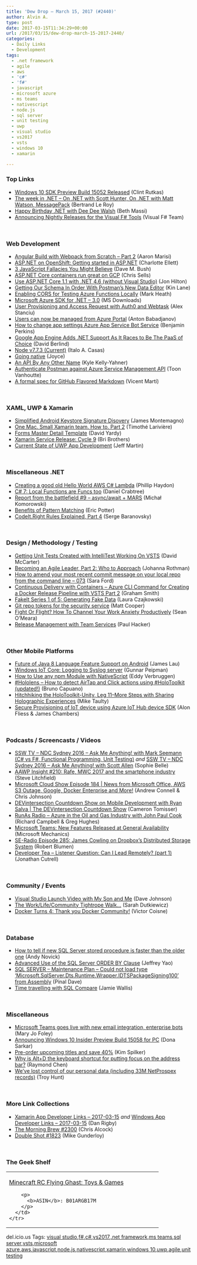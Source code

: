 ```yaml
---
title: 'Dew Drop – March 15, 2017 (#2440)'
author: Alvin A.
type: post
date: 2017-03-15T11:34:29+00:00
url: /2017/03/15/dew-drop-march-15-2017-2440/
categories:
  - Daily Links
  - Development
tags:
  - .net framework
  - agile
  - aws
  - 'c#'
  - 'f#'
  - javascript
  - microsoft azure
  - ms teams
  - nativescript
  - node.js
  - sql server
  - unit testing
  - uwp
  - visual studio
  - vs2017
  - vsts
  - windows 10
  - xamarin

---
```

### <a name="top"></a>Top Links

  * <a href="http://blogs.windows.com/buildingapps/2017/03/14/windows-10-sdk-preview-build-15052-released/?WT.mc_id=DX_MVP4025064" target="_blank">Windows 10 SDK Preview Build 15052 Released</a> (Clint Rutkas)
  * <a href="https://blogs.msdn.microsoft.com/dotnet/2017/03/14/the-week-in-net-on-net-with-scott-hunter-on-net-with-matt-watson-messagepack/" target="_blank">The week in .NET – On .NET with Scott Hunter, On .NET with Matt Watson, MessagePack</a> (Bertrand Le Roy)
  * <a href="https://channel9.msdn.com/Blogs/funkyonex/Happy-Birthday-NET-with-Dee-Dee-Walsh?WT.mc_id=DX_MVP4025064" target="_blank">Happy Birthday .NET with Dee Dee Walsh</a> (Beth Massi)
  * <a href="https://blogs.msdn.microsoft.com/dotnet/2017/03/14/announcing-nightly-releases-for-the-visual-f-tools/" target="_blank">Announcing Nightly Releases for the Visual F# Tools</a> (Visual F# Team)

&nbsp;

### <a name="web"></a>Web Development

  * <a href="http://angularfirst.com/angular-build-with-webpack-from-scratch-part-2/" target="_blank">Angular Build with Webpack from Scratch – Part 2</a> (Aaron Marisi)
  * <a href="https://blog.openshift.com/asp-net-on-openshift-getting-started-in-asp-net/" target="_blank">ASP.NET on OpenShift: Getting started in ASP.NET</a> (Charlotte Ellett)
  * <a href="https://blog.dmbcllc.com/3-javascript-fallacies-you-might-believe/" target="_blank">3 JavaScript Fallacies You Might Believe</a> (Dave M. Bush)
  * <a href="http://feedproxy.google.com/~r/ClPlBl/~3/i1cTCAuMlAI/ASP-NET-Core-containers-run-great-on-GCP.html" target="_blank">ASP.NET Core containers run great on GCP</a> (Chris Sells)
  * <a href="https://jonhilton.net/2017/03/14/use-asp-net-core-1-1-with-net-4-without-visual-studio/" target="_blank">Use ASP.NET Core 1.1 with .NET 4.6 (without Visual Studio)</a> (Jon Hilton)
  * <a href="http://apievangelist.com/2017/03/14/getting-our-schema-in-order-with-postmans-new-data-editor/" target="_blank">Getting Our Schema In Order With Postman&#8217;s New Data Editor</a> (Kin Lane)
  * <a href="http://markheath.net/post/enable-cors-local-test-azure-functions" target="_blank">Enabling CORS for Testing Azure Functions Locally</a> (Mark Heath)
  * <a href="http://www.microsoft.com/en-us/download/details.aspx?id=54917&WT.mc_id=DX_MVP4025064" target="_blank">Microsoft Azure SDK for .NET &#8211; 3.0</a> (MS Downloads)
  * <a href="https://auth0.com/blog/automating-access-requests-and-provisioning/" target="_blank">User Provisioning and Access Request with Auth0 and Webtask</a> (Alex Stanciu)
  * <a href="https://blogs.msdn.microsoft.com/apimanagement/2017/03/14/users-can-now-be-managed-from-azure-portal/" target="_blank">Users can now be managed from Azure Portal</a> (Anton Babadjanov)
  * <a href="https://blogs.msdn.microsoft.com/benjaminperkins/2017/03/14/how-to-change-app-settings-azure-app-service-bot-service/" target="_blank">How to change app settings Azure App Service Bot Service</a> (Benjamin Perkins)
  * <a href="http://feedproxy.google.com/~r/ProgrammableWeb/~3/APs2vE_uLig/14" target="_blank">Google App Engine Adds .NET Support As It Races to Be The PaaS of Choice</a> (David Berlind)
  * <a href="https://nodejs.org/en/blog/release/v7.7.3" target="_blank">Node v7.7.3 (Current)</a> (Italo A. Casas)
  * <a href="http://blog.getpostman.com/2017/03/14/going-native/" target="_blank">Going native</a> (Joyce)
  * <a href="https://twilioinc.wpengine.com/2017/03/an-api-by-any-other-name.html" target="_blank">An API By Any Other Name</a> (Kyle Kelly-Yahner)
  * <a href="https://www.codit.eu/blog/2017/03/14/authenticate-postman-against-azure-service-management-api/" target="_blank">Authenticate Postman against Azure Service Management API</a> (Toon Vanhoutte)
  * <a href="https://github.com/blog/2333-a-formal-spec-for-github-flavored-markdown" target="_blank">A formal spec for GitHub Flavored Markdown</a> (Vicent Martí)

&nbsp;

### <a name="silverlight"></a>XAML, UWP & Xamarin

  * <a href="https://blog.xamarin.com/simplified-android-keystore-signature-disovery/" target="_blank">Simplified Android Keystore Signature Disovery</a> (James Montemagno)
  * <a href="http://timothelariviere.com/2017/03/15/one-mac-small-xamarin-team-how-to-part-2/" target="_blank">One Mac. Small Xamarin team. How to. Part 2</a> (Timothé Larivière)
  * <a href="http://feedproxy.google.com/~r/davidyardy/~3/GuYsQwKIRhE/" target="_blank">Forms Master Detail Template</a> (David Yardy)
  * <a href="https://releases.xamarin.com/service-release-cycle-9/" target="_blank">Xamarin Service Release: Cycle 9</a> (Bri Brothers)
  * <a href="http://www.infoq.com/news/2017/03/uwp-development?utm_campaign=infoq_content&utm_source=infoq&utm_medium=feed&utm_term=global" target="_blank">Current State of UWP App Development</a> (Jeff Martin)

&nbsp;

### <a name="dotnet"></a>Miscellaneous .NET

  * <a href="http://www.philliphaydon.com/2017/03/15/part1-creating-a-good-old-hello-world-aws-csharp-lambda/" target="_blank">Creating a good old Hello World AWS C# Lambda</a> (Phillip Haydon)
  * <a href="https://www.danielcrabtree.com/blog/84/c-sharp-7-local-functions-are-funcs-too" target="_blank">C# 7: Local Functions are Funcs too</a> (Daniel Crabtree)
  * <a href="http://feedproxy.google.com/~r/BlogMichalaKomorowskiego/~3/XF7KY4VwuOY/report-from-battlefield-9-asyncawait.html" target="_blank">Report from the battlefield #9 &#8211; async/await + MARS</a> (Michał Komorowski)
  * <a href="http://humbletoolsmith.com/2017/03/05/Benefits-of-Pattern-Matching/" target="_blank">Benefits of Pattern Matching</a> (Eric Potter)
  * <a href="http://feedproxy.google.com/~r/SubMain/~3/qZrOkkPBvFs/CodeItRightRulesExplainedPart4.aspx" target="_blank">CodeIt.Right Rules Explained, Part 4</a> (Serge Baranovsky)

&nbsp;

### <a name="design"></a>Design / Methodology / Testing

  * <a href="https://dotnettips.wordpress.com/2017/03/14/getting-unit-test-created-with-intellitest-working-on-vsts/" target="_blank">Getting Unit Tests Created with IntelliTest Working On VSTS</a> (David McCarter)
  * <a href="http://www.jrothman.com/mpd/agile/2017/03/becoming-an-agile-leader-part-2-who-to-approach/" target="_blank">Becoming an Agile Leader, Part 2: Who to Approach</a> (Johanna Rothman)
  * <a href="https://saraford.net/2017/03/14/how-to-amend-your-most-recent-commit-message-on-your-local-repo-from-the-command-line-073/" target="_blank">How to amend your most recent commit message on your local repo from the command line – 073</a> (Sara Ford)
  * <a href="https://pleasereleaseme.net/continuous-delivery-with-containers-azure-cli-command-for-creating-a-docker-release-pipeline-with-vsts-part-2/" target="_blank">Continuous Delivery with Containers – Azure CLI Command for Creating a Docker Release Pipeline with VSTS Part 2</a> (Graham Smith)
  * <a href="https://blog.couchbase.com/fakeit-series-generating-fake-data/" target="_blank">FakeIt Series 1 of 5: Generating Fake Data</a> (Laura Czajkowski)
  * <a href="https://blogs.msdn.microsoft.com/visualstudioalm/2017/03/14/git-repo-tokens-for-the-security-service/" target="_blank">Git repo tokens for the security service</a> (Matt Cooper)
  * <a href="http://blog.trello.com/how-to-channel-your-work-anxiety-productively" target="_blank">Fight Or Flight? How To Channel Your Work Anxiety Productively</a> (Sean O&#8217;Meara)
  * <a href="https://channel9.msdn.com/Blogs/MVP-VisualStudio-Dev/Release-Management-with-Team-Services?WT.mc_id=DX_MVP4025064" target="_blank">Release Management with Team Services</a> (Paul Hacker)

&nbsp;

### <a name="mobile"></a>Other Mobile Platforms

  * <a href="http://feedproxy.google.com/~r/blogspot/hsDu/~3/7w5NVfNbEek/future-of-java-8-language-feature.html" target="_blank">Future of Java 8 Language Feature Support on Android</a> (James Lau)
  * <a href="http://feedproxy.google.com/~r/gunnarpeipman/~3/qQ3XnXEBfuk/" target="_blank">Windows IoT Core: Logging to Syslog server</a> (Gunnar Peipman)
  * <a href="https://www.nativescript.org/blog/how-to-use-any-npm-module-with-nativescript" target="_blank">How to Use any npm Module with NativeScript</a> (Eddy Verbruggen)
  * <a href="http://feedproxy.google.com/~r/elbruno/~3/CllqbOX72pE/" target="_blank">#Hololens – How to detect AirTap and Click actions using #HoloToolkit (updated!)</a> (Bruno Capuano)
  * <a href="http://feedproxy.google.com/~r/mtaulty/~3/p4DMxTlT4-4/" target="_blank">Hitchhiking the HoloToolkit-Unity, Leg 11–More Steps with Sharing Holographic Experiences</a> (Mike Taulty)
  * <a href="https://blogs.msdn.microsoft.com/mvpawardprogram/2017/03/14/provisioning-of-iot-device/" target="_blank">Secure Provisioning of IoT device using Azure IoT Hub device SDK</a> (Alon Fliess & James Chambers)

&nbsp;

### <a name="podcasts"></a>Podcasts / Screencasts / Videos

  * <a href="https://tv.ssw.com/6820/ndc-sydney-2016-ask-me-anything-mark-seemann" target="_blank">SSW TV &#8211; NDC Sydney 2016 – Ask Me Anything! with Mark Seemann (C# vs F#, Functional Programming, Unit Testing)</a> _and_ <a href="https://tv.ssw.com/7046/ndc-sydney-2016-ask-me-anything-with-scott-allen" target="_blank">SSW TV &#8211; NDC Sydney 2016 – Ask Me Anything! with Scott Allen</a> (Sophie Belle)
  * <a href="http://allaboutwindowsphone.com/media/item/22073_AAWP_Insight_210_Rafe_MWC_2017.php" target="_blank">AAWP Insight #210: Rafe, MWC 2017 and the smartphone industry</a> (Steve Litchfield)
  * <a href="http://feeds.microsoftcloudshow.com/~r/microsoftcloudshowepisodes/~3/nBYZYLxuWuc/184-news-from-microsoft-office-aws-s3-outage-google-docker-enterprise-and-more" target="_blank">Microsoft Cloud Show Episode 184 | News from Microsoft Office, AWS S3 Outage, Google, Docker Enterprise and More!</a> (Andrew Connell & Chris Johnson)
  * <a href="https://channel9.msdn.com/Shows/The-DEVintersection-Countdown-Show/DEVintersection-Countdown-Show-on-Mobile-Development-with-Ryan-Salva?WT.mc_id=DX_MVP4025064" target="_blank">DEVintersection Countdown Show on Mobile Development with Ryan Salva | The DEVintersection Countdown Show</a> (Cameron Tomisser)
  * <a href="http://feedproxy.google.com/~r/RunaAsRadioWma/~3/Wy1lzz1S3hQ/default.aspx" target="_blank">RunAs Radio &#8211; Azure in the Oil and Gas Industry with John Paul Cook</a> (Richard Campbell & Greg Hughes)
  * <a href="http://www.youtube.com/watch?v=0ShVRI5bqVs" target="_blank">Microsoft Teams: New Features Released at General Availability</a> (Microsoft Mechanics)
  * <a href="http://feedproxy.google.com/~r/se-radio/~3/OcTrDSu4GHk/" target="_blank">SE-Radio Episode 285: James Cowling on Dropbox’s Distributed Storage System</a> (Robert Blumen)
  * <a href="http://feedproxy.google.com/~r/DeveloperTea/~3/QMlv5__8Bx0/62262-listener-question-can-i-lead-remotely-part-1" target="_blank">Developer Tea &#8211; Listener Question: Can I Lead Remotely? (part 1)</a> (Jonathan Cutrell)

&nbsp;

### <a name="events"></a>Community / Events

  * <a href="http://thisdavej.com/visual-studio-launch-video-with-my-son-and-me/" target="_blank">Visual Studio Launch Video with My Son and Me</a> (Dave Johnson)
  * <a href="http://www.codinggeekette.com/the-worklifecommunity-tightrope-walk/" target="_blank">The Work/Life/Community Tightrope Walk…</a> (Sarah Dutkiewicz)
  * <a href="https://blog.docker.com/2017/03/thank-you-docker-community-2/" target="_blank">Docker Turns 4: Thank you Docker Community!</a> (Victor Coisne)

&nbsp;

### <a name="sql"></a>Database

  * <a href="http://feedproxy.google.com/~r/MSSQLTips-LatestSqlServerTips/~3/ERZzW1znrHc/tip.asp" target="_blank">How to tell if new SQL Server stored procedure is faster than the older one</a> (Andy Novick)
  * <a href="http://feedproxy.google.com/~r/MSSQLTips-LatestSqlServerTips/~3/jMzovYaTCGA/tip.asp" target="_blank">Advanced Use of the SQL Server ORDER BY Clause</a> (Jeffrey Yao)
  * <a href="https://blog.sqlauthority.com/2017/03/15/sql-server-maintenance-plan-not-load-type-microsoft-sqlserver-dts-runtime-wrapper-idtspackagesigning100-assembly/" target="_blank">SQL SERVER – Maintenance Plan – Could not load type ‘Microsoft.SqlServer.Dts.Runtime.Wrapper.IDTSPackageSigning100’ from Assembly</a> (Pinal Dave)
  * <a href="http://www.red-gate.com/blog/time-travelling-with-sql-compare-temporal-tables" target="_blank">Time travelling with SQL Compare</a> (Jamie Wallis)

&nbsp;

### <a name="misc"></a>Miscellaneous

  * <a href="http://www.zdnet.com/article/microsoft-teams-goes-live-with-new-email-integration-enterprise-bots/#ftag=RSSbaffb68" target="_blank">Microsoft Teams goes live with new email integration, enterprise bots</a> (Mary Jo Foley)
  * <a href="http://blogs.windows.com/windowsexperience/2017/03/14/announcing-windows-10-insider-preview-build-15058-pc/?WT.mc_id=DX_MVP4025064" target="_blank">Announcing Windows 10 Insider Preview Build 15058 for PC</a> (Dona Sarkar)
  * <a href="https://blogs.msdn.microsoft.com/microsoft_press/2017/03/14/pre-order-upcoming-titles-and-save-40/" target="_blank">Pre-order upcoming titles and save 40%</a> (Kim Spilker)
  * <a href="https://blogs.msdn.microsoft.com/oldnewthing/20170314-00/?p=95727" target="_blank">Why is Alt+D the keyboard shortcut for putting focus on the address bar?</a> (Raymond Chen)
  * <a href="http://feedproxy.google.com/~r/TroyHunt/~3/1Tx3wcB0TQ8/" target="_blank">We’ve lost control of our personal data (including 33M NetProspex records)</a> (Troy Hunt)

&nbsp;

### <a name="links"></a>More Link Collections

  * <a href="http://allaboutxamarin.com/2017/03/xamarin-app-developer-links-2017-03-15/" target="_blank">Xamarin App Developer Links &#8211; 2017-03-15</a> _and_ <a href="http://windowsappdev.com/2017/03/windows-app-developer-links-2017-03-15/" target="_blank">Windows App Developer Links &#8211; 2017-03-15</a> (Dan Rigby)
  * <a href="http://feedproxy.google.com/~r/ReflectivePerspective/~3/_lQbXk6lQ6g/" target="_blank">The Morning Brew #2300</a> (Chris Alcock)
  * <a href="http://afreshcup.com/home/2017/3/15/double-shot-1823.html" target="_blank">Double Shot #1823</a> (Mike Gunderloy)

&nbsp;

### <a name="shelf"></a>The Geek Shelf

<div id="scid:7dc1bd33-94bd-46fd-a20b-0131235bcd47:5407486d-68d0-4543-96bc-2d3ac649eed1" class="wlWriterEditableSmartContent" style="float: none; padding-bottom: 0px; padding-top: 0px; padding-left: 0px; margin: 0px; display: inline; padding-right: 0px">
  <table cellspacing="0" cellpadding="2" width="400" border="0" unselectable="on">
    <tr>
      <td valign="top" width="400">
        <p>
          <a title="Minecraft RC Flying Ghast: Toys & Games" href="http://www.amazon.com/exec/obidos/ASIN/B01ARGB17M/amavin-20">Minecraft RC Flying Ghast: Toys & Games</a>
        </p>
        
        <p>
          <b>ASIN</b>: B01ARGB17M
        </p>
      </td>
    </tr>
  </table>
</div>

<div id="scid:77ECF5F8-D252-44F5-B4EB-D463C5396A79:96d5eaed-5839-4c70-b99b-1b5e5f139165" class="wlWriterEditableSmartContent" style="float: none; padding-bottom: 0px; padding-top: 0px; padding-left: 0px; margin: 0px; display: inline; padding-right: 0px">
  del.icio.us Tags: <a href="http://del.icio.us/popular/visual+studio" rel="tag">visual studio</a>,<a href="http://del.icio.us/popular/f%23" rel="tag">f#</a>,<a href="http://del.icio.us/popular/c%23" rel="tag">c#</a>,<a href="http://del.icio.us/popular/vs2017" rel="tag">vs2017</a>,<a href="http://del.icio.us/popular/.net+framework" rel="tag">.net framework</a>,<a href="http://del.icio.us/popular/ms+teams" rel="tag">ms teams</a>,<a href="http://del.icio.us/popular/sql+server" rel="tag">sql server</a>,<a href="http://del.icio.us/popular/vsts" rel="tag">vsts</a>,<a href="http://del.icio.us/popular/microsoft+azure" rel="tag">microsoft azure</a>,<a href="http://del.icio.us/popular/aws" rel="tag">aws</a>,<a href="http://del.icio.us/popular/javascript" rel="tag">javascript</a>,<a href="http://del.icio.us/popular/node.js" rel="tag">node.js</a>,<a href="http://del.icio.us/popular/nativescript" rel="tag">nativescript</a>,<a href="http://del.icio.us/popular/xamarin" rel="tag">xamarin</a>,<a href="http://del.icio.us/popular/windows+10" rel="tag">windows 10</a>,<a href="http://del.icio.us/popular/uwp" rel="tag">uwp</a>,<a href="http://del.icio.us/popular/agile" rel="tag">agile</a>,<a href="http://del.icio.us/popular/unit+testing" rel="tag">unit testing</a>
</div>